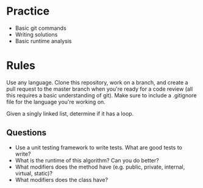 Practice
========
* Basic git commands
* Writing solutions
* Basic runtime analysis

Rules
=====
Use any language. Clone this repository, work on a branch, and create a pull request to the master branch when you're ready for a code review (all this requires a basic understanding of git). Make sure to include a .gitignore file for the language you're working on.

Given a singly linked list, determine if it has a loop.

Questions
---------
* Use a unit testing framework to write tests. What are good tests to write?
* What is the runtime of this algorithm? Can you do better?
* What modifiers does the method have (e.g. public, private, internal, virtual, static)?
* What modifiers does the class have?